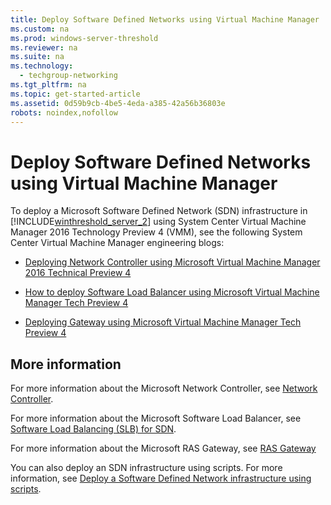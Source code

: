 ```yaml
---
title: Deploy Software Defined Networks using Virtual Machine Manager
ms.custom: na
ms.prod: windows-server-threshold
ms.reviewer: na
ms.suite: na
ms.technology: 
  - techgroup-networking
ms.tgt_pltfrm: na
ms.topic: get-started-article
ms.assetid: 0d59b9cb-4be5-4eda-a385-42a56b36803e
robots: noindex,nofollow
---
```

# Deploy Software Defined Networks using Virtual Machine Manager
To deploy a Microsoft Software Defined Network (SDN) infrastructure in [!INCLUDE[winthreshold_server_2](../Token/winthreshold_server_2_md.md)] using System Center Virtual Machine Manager 2016 Technology Preview 4 \(VMM\), see the following System Center Virtual Machine Manager engineering blogs:  
  
-   [Deploying Network Controller using Microsoft Virtual Machine Manager 2016 Technical Preview 4](http://blogs.technet.com/b/scvmm/archive/2016/01/05/deploying-network-controller-using-microsoft-virtual-machine-manager-2016-technical-preview-4.aspx)  
  
-   [How to deploy Software Load Balancer using Microsoft Virtual Machine Manager Tech Preview 4](http://blogs.technet.com/b/scvmm/archive/2016/01/13/how-to-deploy-software-load-balancer-using-microsoft-virtual-machine-manager-tech-preview-4.aspx)  
  
-   [Deploying Gateway using Microsoft Virtual Machine Manager Tech Preview 4](http://blogs.technet.com/b/scvmm/archive/2016/01/19/deploying-gateway-using-microsoft-virtual-machine-manager-tech-preview-4.aspx)  
  
## More information  
For more information about the Microsoft Network Controller, see [Network Controller](../Topic/Network-Controller.md).  
  
For more information about the Microsoft Software Load Balancer, see [Software Load Balancing &#40;SLB&#41; for SDN](../Topic/Software-Load-Balancing--SLB--for-SDN.md).  
  
For more information about the Microsoft RAS Gateway, see [RAS Gateway](../Topic/RAS-Gateway.md)  
  
You can also deploy an SDN infrastructure using scripts. For more information, see [Deploy a Software Defined Network infrastructure using scripts](Deploy-a-Software-Defined-Network-infrastructure-using-scripts.md).  
  

